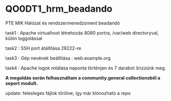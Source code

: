 # QO0DT1_hrm_beadando
PTE MIK Hálózat és rendszermenedzsment beadandó

task1 : Apache virtualhost létrehozás 8080 portra, /var/web directoryval, külön loggolással

task2 : SSH port átállítása 28222-re 

task3 : Gép nevének beállítása : web.example.org 

task4 : Apache logok rotálása naponta történjen és 7 darabot őrizzünk meg.

**A megoldás során felhasználtam a community.general collectionsből a seport modult.**

update: felesleges fájlok törölve, így már klónozható a repo
